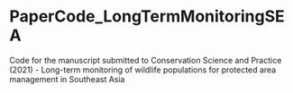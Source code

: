 # PaperCode_LongTermMonitoringSEA
Code for the manuscript submitted to Conservation Science and Practice (2021) - Long-term monitoring of wildlife populations for protected area management in Southeast Asia
